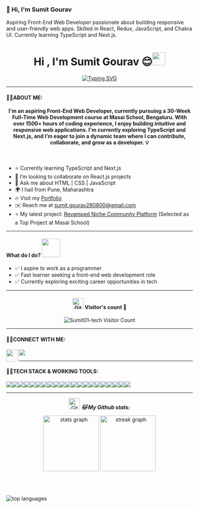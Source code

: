 ### 👋 Hi, I'm Sumit Gourav

Aspiring Front-End Web Developer passionate about building responsive and user-friendly web apps. Skilled in React, Redux, JavaScript, and Chakra UI. Currently learning TypeScript and Next.js.

<h1 align="center">Hi , I'm Sumit Gourav 😊<img src="https://media.giphy.com/media/hvRJCLFzcasrR4ia7z/giphy.gif" width="35"></h1>

[<div align="center">![Typing SVG](https://readme-typing-svg.demolab.com?font=Fira+Code&weight=800&pause=1000&color=00ffff&background=B3FFE500&center=true&random=false&width=435&lines=Front-end+Web+Developer+👨🏻‍💻;1500%2B+Hours+of+Coding+Experience+⚡)</div>](https://git.io/typing-svg)

<hr>

#### 👨‍💻ABOUT ME:

<h4 align="center">
I'm an aspiring Front-End Web Developer, currently pursuing a 30-Week Full-Time Web Development course at Masai School, Bengaluru.
With over 1500+ hours of coding experience, I enjoy building intuitive and responsive web applications. I'm currently exploring TypeScript and Next.js, and I’m eager to join a dynamic team where I can contribute, collaborate, and grow as a developer. 💡
</h4>

<br/>

- ⭐ Currently learning TypeScript and Next.js  
- 👯 I’m looking to collaborate on React.js projects  
- 💬 Ask me about HTML | CSS | JavaScript  
- 🌍  I hail from Pune, Maharashtra  
- 🔥  Visit my [Portfolio](https://sumit01-tech-github-io-8hb1.vercel.app/)  
- ✉️  Reach me at [sumit.gourav280800@gmail.com](mailto:sumit.gourav280800@gmail.com)  
- ⭐ My latest project: [Revamped Niche Community Platform](https://revamped-niche-community-platform.vercel.app) (Selected as a Top Project at Masai School)

<hr>

#### What do I do? <img src="https://media.giphy.com/media/XGma2iRIHTKkwqRkFl/giphy.gif" width="50">

- ✅ I aspire to work as a programmer  
- ✅ Fast learner seeking a front-end web development role  
- ✅ Currently exploring exciting career opportunities in tech  

<hr>

<h4 align="center"><img src="https://media.giphy.com/media/W5eoZHPpUx9sapR0eu/giphy.gif" width="30px" alt="Git"/> Visitor's count 👀</h4>

<p align="center">
  <img src="https://profile-counter.glitch.me/{Sumit01-tech}/count.svg" alt="Sumit01-tech Visitor Count" />
</p>

<hr>

#### 👨‍💻CONNECT WITH ME:

<p align="left">
  <a href="https://Sumit01-tech.github.io">
    <img align="left" src="https://encrypted-tbn0.gstatic.com/images?q=tbn:ANd9GcTqx2RrK8Eje0ohUMNvb--Dl5KJIrb8R1sSJA&usqp=CAU" width="32px" />
  </a>
  <a href="https://www.linkedin.com/in/sumit-gourav-884a86220/" target="linkedin.com/in/sumit-gourav-884a86220/">
    <img align="center" src="https://img.shields.io/badge/-LinkedIn-0e76a8?style=for-the-badge&logo=Linkedin&logoColor=white" />
  </a>
</p>

<hr>

#### 👨‍💻TECH STACK & WORKING TOOLS:

<div align="center" style="display: flex; flex-wrap: wrap;">
<img src="https://img.shields.io/badge/react-%2320232a.svg?style=for-the-badge&logo=react&logoColor=%2361DAFB" />
<img src="https://img.shields.io/badge/React_Router-CA4245?style=for-the-badge&logo=react-router&logoColor=white" />
<img src="https://img.shields.io/badge/redux-%23593d88.svg?style=for-the-badge&logo=redux&logoColor=white" />
<img src="https://img.shields.io/badge/HTML5-E34F26?style=for-the-badge&logo=html5&logoColor=white" />
<img src="https://img.shields.io/badge/CSS3-1572B6?style=for-the-badge&logo=css3&logoColor=white" />
<img src="https://img.shields.io/badge/json-5E5C5C?style=for-the-badge&logo=json&logoColor=white" />
<img src="https://img.shields.io/badge/Chakra--UI-319795?style=for-the-badge&logo=chakra-ui&logoColor=white" />
<img src="https://img.shields.io/badge/JavaScript-323330?style=for-the-badge&logo=javascript&logoColor=F7DF1E" />
<img src="https://img.shields.io/badge/java-%23ED8B00.svg?style=for-the-badge&logo=java&logoColor=white" />
<img src="https://img.shields.io/badge/npm-CB3837?style=for-the-badge&logo=npm&logoColor=white" />
<img src="https://img.shields.io/badge/GIT-E44C30?style=for-the-badge&logo=git&logoColor=white" />
<img src="https://img.shields.io/badge/VSCode-0078D4?style=for-the-badge&logo=visual%20studio%20code&logoColor=white" />
<img src="https://img.shields.io/badge/replit-667881?style=for-the-badge&logo=replit&logoColor=white" />
<img src="https://img.shields.io/badge/Codepen-000000?style=for-the-badge&logo=codepen&logoColor=white" />
<img src="https://img.shields.io/badge/Netlify-00C7B7?style=for-the-badge&logo=netlify&logoColor=white" />
<img src="https://img.shields.io/badge/Vercel-000000?style=for-the-badge&logo=vercel&logoColor=white" />
<img src="https://img.shields.io/badge/NPM-%23000000.svg?style=for-the-badge&logo=npm&logoColor=white" />
<img src="https://img.shields.io/badge/prettier-1A2C34?style=for-the-badge&logo=prettier&logoColor=white" />
<img src="https://img.shields.io/badge/Git-f44d27?style=for-the-badge&logo=git&logoColor=white" />
<img src="https://img.shields.io/badge/GitHub-100000?style=for-the-badge&logo=github&logoColor=white" />
<img src="https://img.shields.io/badge/Notion-000000?style=for-the-badge&logo=notion&logoColor=white" />
</div>

<hr>

<p align="center">
  <img src="https://media.giphy.com/media/W5eoZHPpUx9sapR0eu/giphy.gif" width="30px" alt="Git"/> <i><b>🐱 My Github stats:</b></i> 
</p>

<div align="center">
  <img src="https://github-readme-stats.vercel.app/api?username=Sumit01-tech&count_private=true&theme=light" height="150" alt="stats graph" />
  <img src="https://github-readme-activity-graph.vercel.app/graph?username=Sumit01-tech&theme=vue-dark&hide_border=true" height="150" alt="streak graph" />
</div>

<br><br>

<img src="https://github-readme-stats.vercel.app/api/top-langs/?username=Sumit01-tech&layout=compact&theme=light&hide_border=true" alt="top languages" />
